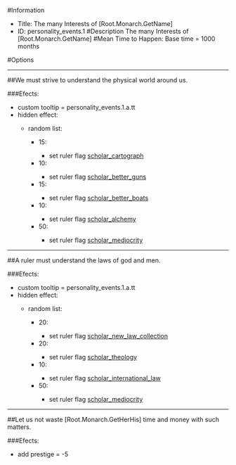 #Information
 - Title: The many Interests of [Root.Monarch.GetName]
 - ID: personality_events.1
#Description
The many Interests of [Root.Monarch.GetName]
#Mean Time to Happen:
Base time = 1000 months

#Options

___
##We must strive to understand the physical world around us.

###Efects:<ul><li>custom tooltip = personality_events.1.a.tt</li><li>hidden effect:</li><ul><li>random list:</li><ul><li>15:</li><ul><li>set ruler flag [scholar_cartograph](../flags/scholar_cartograph.md)</li></ul><li>10:</li><ul><li>set ruler flag [scholar_better_guns](../flags/scholar_better_guns.md)</li></ul><li>15:</li><ul><li>set ruler flag [scholar_better_boats](../flags/scholar_better_boats.md)</li></ul><li>10:</li><ul><li>set ruler flag [scholar_alchemy](../flags/scholar_alchemy.md)</li></ul><li>50:</li><ul><li>set ruler flag [scholar_mediocrity](../flags/scholar_mediocrity.md)</li></ul></ul></ul></ul>

___
##A ruler must understand the laws of god and men.

###Efects:<ul><li>custom tooltip = personality_events.1.a.tt</li><li>hidden effect:</li><ul><li>random list:</li><ul><li>20:</li><ul><li>set ruler flag [scholar_new_law_collection](../flags/scholar_new_law_collection.md)</li></ul><li>20:</li><ul><li>set ruler flag [scholar_theology](../flags/scholar_theology.md)</li></ul><li>10:</li><ul><li>set ruler flag [scholar_international_law](../flags/scholar_international_law.md)</li></ul><li>50:</li><ul><li>set ruler flag [scholar_mediocrity](../flags/scholar_mediocrity.md)</li></ul></ul></ul></ul>

___
##Let us not waste [Root.Monarch.GetHerHis] time and money with such matters.

###Efects:<ul><li>add prestige = -5</li></ul>
